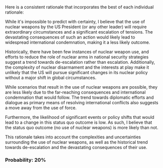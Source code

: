 Here is a consistent rationale that incorporates the best of each individual rationale:

While it's impossible to predict with certainty, I believe that the use of nuclear weapons by the US President (or any other leader) will require extraordinary circumstances and a significant escalation of tensions. The devastating consequences of such an action would likely lead to widespread international condemnation, making it a less likely outcome.

Historically, there have been few instances of nuclear weapon use, and efforts to reduce the role of nuclear arms in national security strategies suggest a trend towards de-escalation rather than escalation. Additionally, the complexity of nuclear disarmament and the interests at play make it unlikely that the US will pursue significant changes in its nuclear policy without a major shift in global circumstances.

While scenarios that result in the use of nuclear weapons are possible, they are less likely due to the far-reaching consequences and international condemnation that would follow. The trend towards diplomatic efforts and dialogue as primary means of resolving international conflicts also suggests a move away from the use of force.

Furthermore, the likelihood of significant events or policy shifts that would lead to a change in this status quo outcome is low. As such, I believe that the status quo outcome (no use of nuclear weapons) is more likely than not.

This rationale takes into account the complexities and uncertainties surrounding the use of nuclear weapons, as well as the historical trend towards de-escalation and the devastating consequences of their use.

### Probability: 20%